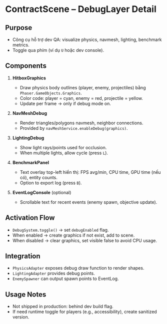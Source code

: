 # ContractScene – DebugLayer Detail

## Purpose
- Công cụ hỗ trợ dev QA: visualize physics, navmesh, lighting, benchmark metrics.
- Toggle qua phím (ví dụ `U` hoặc dev console).

## Components
1. **HitboxGraphics**
   - Draw physics body outlines (player, enemy, projectiles) bằng `Phaser.GameObjects.Graphics`.
   - Color code: player = cyan, enemy = red, projectile = yellow.
   - Update per frame -> only if debug mode on.

2. **NavMeshDebug**
   - Render triangles/polygons navmesh, neighbor connections.
   - Provided by `navMeshService.enableDebug(graphics)`.

3. **LightingDebug**
   - Show light rays/points used for occlusion.
   - When multiple lights, allow cycle (press `L`).

4. **BenchmarkPanel**
   - Text overlay top-left hiển thị: FPS avg/min, CPU time, GPU time (nếu có), entity counts.
   - Option to export log (press `B`).

5. **EventLogConsole** (optional)
   - Scrollable text for recent events (enemy spawn, objective update).

## Activation Flow
- `DebugSystem.toggle()` → set `debugEnabled` flag.
- When enabled → create graphics if not exist, add to scene.
- When disabled → clear graphics, set visible false to avoid CPU usage.

## Integration
- `PhysicsAdapter` exposes debug draw function to render shapes.
- `LightingAdapter` provides debug points.
- `EnemySpawner` can output spawn points to EventLog.

## Usage Notes
- Not shipped in production: behind dev build flag.
- If need runtime toggle for players (e.g., accessibility), create sanitized version.
